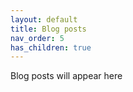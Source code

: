 ```yaml
---
layout: default
title: Blog posts
nav_order: 5
has_children: true
---
```


Blog posts will appear here
